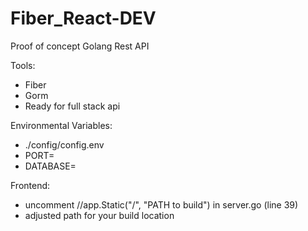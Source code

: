 # Fiber_React-DEV

Proof of concept Golang Rest API

Tools:

- Fiber
- Gorm
- Ready for full stack api

Environmental Variables:

- ./config/config.env
- PORT=
- DATABASE=

Frontend:

- uncomment //app.Static("/", "PATH to build") in server.go (line 39)
- adjusted path for your build location
